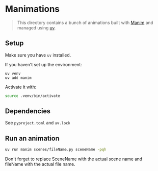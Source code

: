# Manimations

> This directory contains a bunch of animations built with [Manim](https://docs.manim.community/) and managed using [uv](https://github.com/astral-sh/uv).

## Setup
Make sure you have `uv` installed. 

If you haven't set up the environment:

```
uv venv
uv add manim
```

Activate it with:

```bash 
source .venv/bin/activate
```

## Dependencies

See `pyproject.toml` and `uv.lock`

## Run an animation

```bash
uv run manim scenes/fileName.py sceneName -pqh
```
Don't forget to replace SceneName with the actual scene name and fileName with the actual file name.

